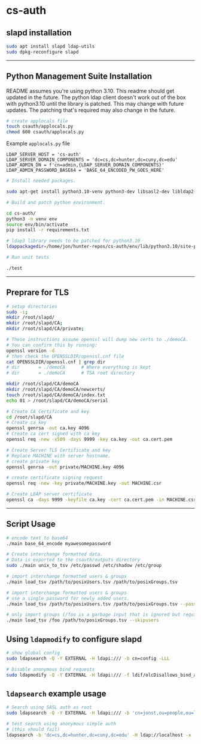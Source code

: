 # cs-auth

## slapd installation
```bash
sudo apt install slapd ldap-utils
sudo dpkg-reconfigure slapd
```

<hr>

## Python Management Suite Installation

README assumes you're using python 3.10. This readme should get updated in the future. The python ldap client doesn't work out of the box with python3.10 until the library is patched. This may change with future updates. The patching that's required may also change in the future.


```bash
# create applocals file
touch csauth/applocals.py
chmod 600 csauth/applocals.py
```

Example `applocals.py` file
```
LDAP_SERVER_HOST = 'cs-auth'
LDAP_SERVER_DOMAIN_COMPONENTS = 'dc=cs,dc=hunter,dc=cuny,dc=edu'
LDAP_ADMIN_DN = f'cn=admin,{LDAP_SERVER_DOMAIN_COMPONENTS}'
LDAP_ADMIN_PASSWORD_BASE64 = 'BASE_64_ENCODED_PW_GOES_HERE'
```


```bash
# Install needed packages.

sudo apt-get install python3.10-venv python3-dev libsasl2-dev libldap2-dev libssl-dev libldb-dev libldap2-dev
```

```bash
# Build and patch python environment.

cd cs-auth/
python3 -m venv env
source env/bin/activate
pip install -r requirements.txt

# ldap3 library needs to be patched for python3.10
ldappackagedir=/home/jon/hunter-repos/cs-auth/env/lib/python3.10/site-packages/ldap3 ./main patch_python_env
```

```bash
# Run unit tests

./test
```
<hr>

## Preprare for TLS

```bash
# setup directories
sudo -i;
mkdir /root/slapd/
mkdir /root/slapd/CA;
mkdir /root/slapd/CA/private;

# These instructions assume openssl will dump new certs to ./demoCA.
# You can confirm this by running:
openssl version -d
# then check the OPENSSLDIR/openssl.cnf file
cat OPENSSLDIR/openssl.cnf | grep dir
# dir		= ./demoCA		# Where everything is kept
# dir		= ./demoCA		# TSA root directory

mkdir /root/slapd/CA/demoCA
mkdir /root/slapd/CA/demoCA/newcerts/
touch /root/slapd/CA/demoCA/index.txt
echo 01 > /root/slapd/CA/demoCA/serial

```

```bash
# Create CA Certificate and key
cd /root/slapd/CA
# Create ca key
openssl genrsa -out ca.key 4096
# Create ca cert signed with ca key
openssl req -new -x509 -days 9999 -key ca.key -out ca.cert.pem

# Create Server TLS Certificate and key
# Replace MACHINE with server hostname.
# create private key
openssl genrsa -out private/MACHINE.key 4096

# create certificate signing request
openssl req -new -key private/MACHINE.key -out MACHINE.csr

# Create LDAP server certificate
openssl ca -days 9999 -keyfile ca.key -cert ca.cert.pem -in MACHINE.csr -out private/MACHINE.crt
```


<hr>

## Script Usage

```bash
# encode text to base64
./main base_64_encode myawesomepassword

# Create interchange formatted data.
# Data is exported to the csauth/outputs directory
sudo ./main unix_to_tsv /etc/passwd /etc/shadow /etc/group

# import interchange formatted users & groups
./main load_tsv /path/to/posixUsers.tsv /path/to/posixGroups.tsv

# import interchange formatted users & groups
# use a single password for newly added users.
./main load_tsv /path/to/posixUsers.tsv /path/to/posixGroups.tsv --password

# only import groups (/foo is a garbage input that is ignored but required)
./main load_tsv /foo /path/to/posixGroups.tsv --skipusers

```

## Using `ldapmodify` to configure slapd
```bash
# show global config
sudo ldapsearch -Q -Y EXTERNAL -H ldapi:/// -b cn=config -LLL

# Disable anonymous bind requests
sudo ldapmodify -Q -Y EXTERNAL -H ldapi:/// -f ldif/olcDisallows_bind_anon.ldif
```


## `ldapsearch` example usage
```bash
# Search using SASL auth as root
sudo ldapsearch -Q -Y EXTERNAL -H ldapi:/// -b 'cn=jonst,ou=people,ou=linuxlab,dc=cs,dc=hunter,dc=cuny,dc=edu'

# test search using anonymous simple auth
# (this should fail)
ldapsearch -b 'dc=cs,dc=hunter,dc=cuny,dc=edu' -H ldap://localhost -x
```
